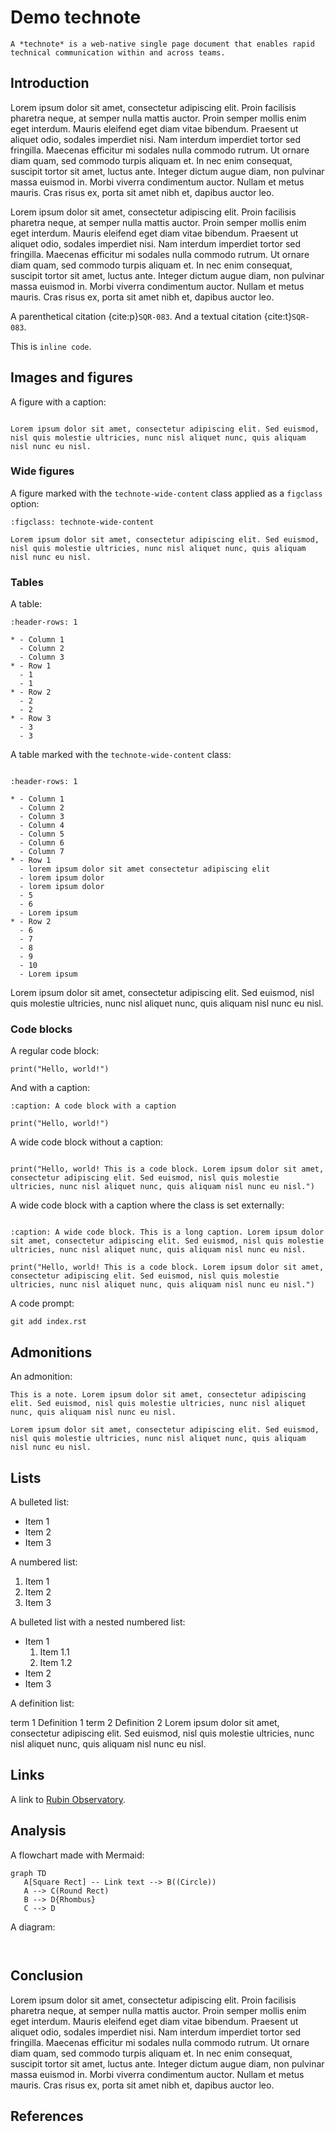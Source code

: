 # Demo technote

```{abstract}
A *technote* is a web-native single page document that enables rapid technical communication within and across teams.
```

## Introduction

Lorem ipsum dolor sit amet, consectetur adipiscing elit. Proin facilisis pharetra neque, at semper nulla mattis auctor. Proin semper mollis enim eget interdum. Mauris eleifend eget diam vitae bibendum. Praesent ut aliquet odio, sodales imperdiet nisi. Nam interdum imperdiet tortor sed fringilla. Maecenas efficitur mi sodales nulla commodo rutrum. Ut ornare diam quam, sed commodo turpis aliquam et. In nec enim consequat, suscipit tortor sit amet, luctus ante. Integer dictum augue diam, non pulvinar massa euismod in. Morbi viverra condimentum auctor. Nullam et metus mauris. Cras risus ex, porta sit amet nibh et, dapibus auctor leo.

Lorem ipsum dolor sit amet, consectetur adipiscing elit. Proin facilisis pharetra neque, at semper nulla mattis auctor. Proin semper mollis enim eget interdum. Mauris eleifend eget diam vitae bibendum. Praesent ut aliquet odio, sodales imperdiet nisi. Nam interdum imperdiet tortor sed fringilla. Maecenas efficitur mi sodales nulla commodo rutrum. Ut ornare diam quam, sed commodo turpis aliquam et. In nec enim consequat, suscipit tortor sit amet, luctus ante. Integer dictum augue diam, non pulvinar massa euismod in. Morbi viverra condimentum auctor. Nullam et metus mauris. Cras risus ex, porta sit amet nibh et, dapibus auctor leo.

A parenthetical citation {cite:p}`SQR-083`. And a textual citation {cite:t}`SQR-083`.

This is `inline code`.


## Images and figures

A figure with a caption:

```{figure} https://placehold.co/1200x400

Lorem ipsum dolor sit amet, consectetur adipiscing elit. Sed euismod, nisl quis molestie ultricies, nunc nisl aliquet nunc, quis aliquam nisl nunc eu nisl.
```

### Wide figures

A figure marked with the `technote-wide-content` class applied as a `figclass` option:

```{figure} https://placehold.co/1200x400
:figclass: technote-wide-content

Lorem ipsum dolor sit amet, consectetur adipiscing elit. Sed euismod, nisl quis molestie ultricies, nunc nisl aliquet nunc, quis aliquam nisl nunc eu nisl.
```

### Tables

A table:

```{list-table}
:header-rows: 1

* - Column 1
  - Column 2
  - Column 3
* - Row 1
  - 1
  - 1
* - Row 2
  - 2
  - 2
* - Row 3
  - 3
  - 3
```

A table marked with the `technote-wide-content` class:

```{rst-class} technote-wide-content
```

```{list-table}
:header-rows: 1

* - Column 1
  - Column 2
  - Column 3
  - Column 4
  - Column 5
  - Column 6
  - Column 7
* - Row 1
  - lorem ipsum dolor sit amet consectetur adipiscing elit
  - lorem ipsum dolor
  - lorem ipsum dolor
  - 5
  - 6
  - Lorem ipsum
* - Row 2
  - 6
  - 7
  - 8
  - 9
  - 10
  - Lorem ipsum
```

Lorem ipsum dolor sit amet, consectetur adipiscing elit. Sed euismod, nisl quis molestie ultricies, nunc nisl aliquet nunc, quis aliquam nisl nunc eu nisl.

### Code blocks

A regular code block:

```{code-block} python
print("Hello, world!")
```

And with a caption:

```{code-block} python
:caption: A code block with a caption

print("Hello, world!")
```

A wide code block without a caption:

```{rst-class} technote-wide-content
```

```{code-block} python
print("Hello, world! This is a code block. Lorem ipsum dolor sit amet, consectetur adipiscing elit. Sed euismod, nisl quis molestie ultricies, nunc nisl aliquet nunc, quis aliquam nisl nunc eu nisl.")
```

A wide code block with a caption where the class is set externally:

```{rst-class} technote-wide-content
```

```{code-block} python
:caption: A wide code block. This is a long caption. Lorem ipsum dolor sit amet, consectetur adipiscing elit. Sed euismod, nisl quis molestie ultricies, nunc nisl aliquet nunc, quis aliquam nisl nunc eu nisl.

print("Hello, world! This is a code block. Lorem ipsum dolor sit amet, consectetur adipiscing elit. Sed euismod, nisl quis molestie ultricies, nunc nisl aliquet nunc, quis aliquam nisl nunc eu nisl.")
```

A code prompt:

```{prompt} bash
git add index.rst
```

## Admonitions

An admonition:

```{note}
This is a note. Lorem ipsum dolor sit amet, consectetur adipiscing elit. Sed euismod, nisl quis molestie ultricies, nunc nisl aliquet nunc, quis aliquam nisl nunc eu nisl.

Lorem ipsum dolor sit amet, consectetur adipiscing elit. Sed euismod, nisl quis molestie ultricies, nunc nisl aliquet nunc, quis aliquam nisl nunc eu nisl.
```

## Lists

A bulleted list:

- Item 1
- Item 2
- Item 3

A numbered list:

1. Item 1
2. Item 2
3. Item 3

A bulleted list with a nested numbered list:

- Item 1
  1. Item 1.1
  2. Item 1.2
- Item 2
- Item 3

A definition list:

term 1
  Definition 1
term 2
  Definition 2 Lorem ipsum dolor sit amet, consectetur adipiscing elit. Sed euismod, nisl quis molestie ultricies, nunc nisl aliquet nunc, quis aliquam nisl nunc eu nisl.

## Links

A link to [Rubin Observatory](https://www.rubinobservatory.org).

## Analysis

A flowchart made with Mermaid:

```{mermaid}
graph TD
   A[Square Rect] -- Link text --> B((Circle))
   A --> C(Round Rect)
   B --> D{Rhombus}
   C --> D
```

A diagram:

```{rst-class} technote-wide-content
```

```{diagrams} diagram.py
```

## Conclusion

Lorem ipsum dolor sit amet, consectetur adipiscing elit. Proin facilisis pharetra neque, at semper nulla mattis auctor. Proin semper mollis enim eget interdum. Mauris eleifend eget diam vitae bibendum. Praesent ut aliquet odio, sodales imperdiet nisi. Nam interdum imperdiet tortor sed fringilla. Maecenas efficitur mi sodales nulla commodo rutrum. Ut ornare diam quam, sed commodo turpis aliquam et. In nec enim consequat, suscipit tortor sit amet, luctus ante. Integer dictum augue diam, non pulvinar massa euismod in. Morbi viverra condimentum auctor. Nullam et metus mauris. Cras risus ex, porta sit amet nibh et, dapibus auctor leo.

## References

```{bibliography}
```
